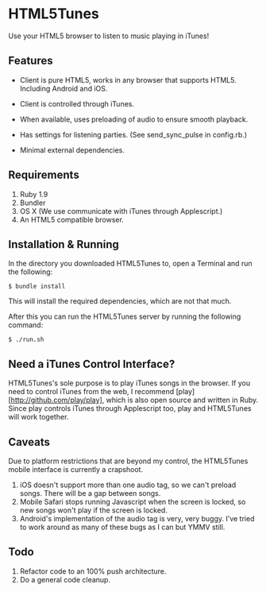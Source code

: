 HTML5Tunes
==========

Use your HTML5 browser to listen to music playing in iTunes!

Features
--------

* Client is pure HTML5, works in any browser that supports HTML5.
  Including Android and iOS.

* Client is controlled through iTunes.

* When available, uses preloading of audio to ensure smooth playback.

* Has settings for listening parties. (See send_sync_pulse in config.rb.)

* Minimal external dependencies.

Requirements
------------

1. Ruby 1.9
2. Bundler
3. OS X (We use communicate with iTunes through Applescript.)
4. An HTML5 compatible browser.

Installation & Running
----------------------

In the directory you downloaded HTML5Tunes to, open a Terminal and run the following:

```
$ bundle install
```

This will install the required dependencies, which are not that much.

After this you can run the HTML5Tunes server by running the following command:

```
$ ./run.sh
```

Need a iTunes Control Interface?
--------------------------------

HTML5Tunes's sole purpose is to play iTunes songs in the browser. If you need to control iTunes from the web, I recommend [play][http://github.com/play/play], which
is also open source and written in Ruby. Since play controls iTunes through Applescript too, play and HTML5Tunes will work together.

Caveats
-------

Due to platform restrictions that are beyond my control, the HTML5Tunes mobile interface is currently a crapshoot.

1. iOS doesn't support more than one audio tag, so we can't preload songs. There will be a gap between songs.
2. Mobile Safari stops running Javascript when the screen is locked, so new songs won't play if the screen is locked.
3. Android's implementation of the audio tag is very, very buggy. I've tried to work around as many of these bugs as I can
   but YMMV still.

Todo
----

1. Refactor code to an 100% push architecture.
2. Do a general code cleanup.